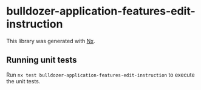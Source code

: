 # bulldozer-application-features-edit-instruction

This library was generated with [Nx](https://nx.dev).

## Running unit tests

Run `nx test bulldozer-application-features-edit-instruction` to execute the unit tests.
